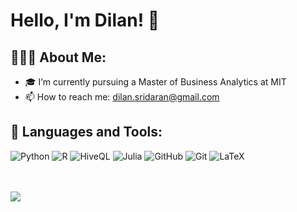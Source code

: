 # Hello, I'm Dilan! 👋

## 👨🏻‍💻 About Me:
- 🎓 I’m currently pursuing a Master of Business Analytics at MIT
- 📫 How to reach me: dilan.sridaran@gmail.com

## 🚀 Languages and Tools:
![Python](https://img.shields.io/badge/-Python-black?style=flat-square&logo=Python)
![R](https://img.shields.io/badge/-R-black?style=flat-square&logo=R&logoColor=276DC3)
![HiveQL](https://img.shields.io/badge/-SQL-black?style=flat-square&logo=apachehive&logoColor=FDEE21)
![Julia](https://img.shields.io/badge/-Julia-black.svg?logo=Julia&logoColor=9558B2)
![GitHub](https://img.shields.io/badge/-GitHub-181717?style=flat-square&logo=github)
![Git](https://img.shields.io/badge/-Git-black?style=flat-square&logo=git)
![LaTeX](https://img.shields.io/badge/LaTeX-008080.svg?logo=LaTeX&logoColor=white)

<br><br>
<span>
  <a href="https://www.linkedin.com/in/dilansridaran/"><img src="https://img.shields.io/badge/Connect-0077B5?style=social&logo=linkedin"/></a>
</span>
